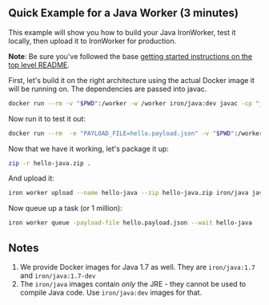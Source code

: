 ## Quick Example for a Java Worker (3 minutes)

This example will show you how to build your Java IronWorker, test it locally, then upload it
to IronWorker for production.

**Note**: Be sure you've followed the base [getting started instructions on the top level README](https://github.com/iron-io/dockerworker).

First, let's build it on the right architecture using the actual Docker image it will be running on. The
dependencies are passed into javac.

```sh
docker run --rm -v "$PWD":/worker -w /worker iron/java:dev javac -cp "json-java.jar:gson-2.2.4.jar:ironworker-1.0.10.jar" Worker101.java PayloadData.java
```

Now run it to test it out:

```sh
docker run --rm  -e "PAYLOAD_FILE=hello.payload.json" -v "$PWD":/worker -w /worker iron/java java -cp gson-2.2.4.jar:json-java.jar:ironworker-1.0.10.jar:. Worker101
```

Now that we have it working, let's package it up:

```sh
zip -r hello-java.zip .
```

And upload it:

```sh
iron worker upload --name hello-java --zip hello-java.zip iron/java java -cp gson-2.2.4.jar:json-java.jar:ironworker.jar:. Worker101
```

Now queue up a task (or 1 million):

```sh
iron worker queue -payload-file hello.payload.json --wait hello-java
```

## Notes

1. We provide Docker images for Java 1.7 as well. They are `iron/java:1.7` and `iron/java:1.7-dev`
2. The `iron/java` images contain _only_ the JRE - they cannot be used to compile Java code. Use `iron/java:dev` images for that.
